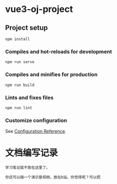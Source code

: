 # vue3-oj-project

## Project setup
```
npm install
```

### Compiles and hot-reloads for development
```
npm run serve
```

### Compiles and minifies for production
```
npm run build
```

### Lints and fixes files
```
npm run lint
```

### Customize configuration
See [Configuration Reference](https://cli.vuejs.org/config/).





# 文档编写记录

```
学习笔记就不放在这里了。

你还可以搞一个演示是视频。放在b站。你觉得呢？可以把
```





